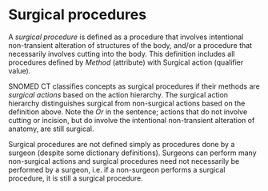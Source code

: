 # Surgical procedures

A  _surgical procedure_ is defined as a procedure that involves intentional non-transient alteration of structures of the body, and/or a procedure that necessarily involves cutting into the body. This definition includes all procedures defined by  _Method_ (attribute) with Surgical action (qualifier value).

SNOMED CT classifies concepts as surgical procedures if their methods are  _surgical actions_ based on the action hierarchy. The surgical action hierarchy distinguishes surgical from non-surgical actions based on the definition above. Note the  _Or_ in the sentence; actions that do not involve cutting or incision, but do involve the intentional non-transient alteration of anatomy, are still surgical.

Surgical procedures are not defined simply as procedures done by a surgeon (despite some dictionary definitions). Surgeons can perform many non-surgical actions and surgical procedures need not necessarily be performed by a surgeon, i.e. if a non-surgeon performs a surgical procedure, it is still a surgical procedure.
